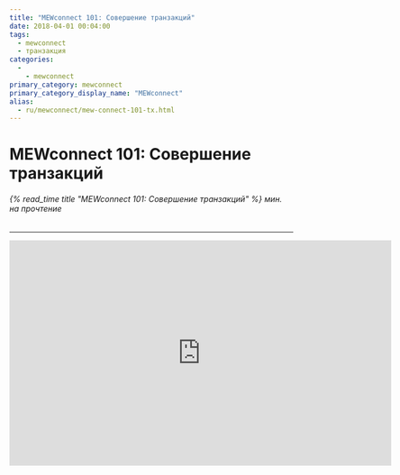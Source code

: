 ```yaml
---
title: "MEWconnect 101: Совершение транзакций"
date: 2018-04-01 00:04:00
tags:
  - mewconnect
  - транзакция
categories:
  - 
    - mewconnect
primary_category: mewconnect
primary_category_display_name: "MEWconnect"
alias:
  - ru/mewconnect/mew-connect-101-tx.html
---
```


# __MEWconnect 101: Совершение транзакций__
###### {% read_time title "MEWconnect 101: Совершение транзакций" %} мин. на прочтение
***

<div class="youtube-video">
<iframe width="678" height="400" src="https://www.youtube.com/embed/nMefcCPr2ZU" frameborder="0" allow="accelerometer; autoplay; encrypted-media; gyroscope; picture-in-picture" allowfullscreen></iframe>
</div>